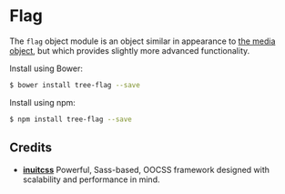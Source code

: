# Flag

The `flag` object module is an object similar in appearance to
[the media object](https://github.com/inuitcss/objects.media), but which
provides slightly more advanced functionality.

Install using Bower:

```sh
$ bower install tree-flag --save
```

Install using npm:

```sh
$ npm install tree-flag --save
```

## Credits

* **[inuitcss](https://github.com/inuitcss)** Powerful, Sass-based, OOCSS
framework designed with scalability and performance in mind.
